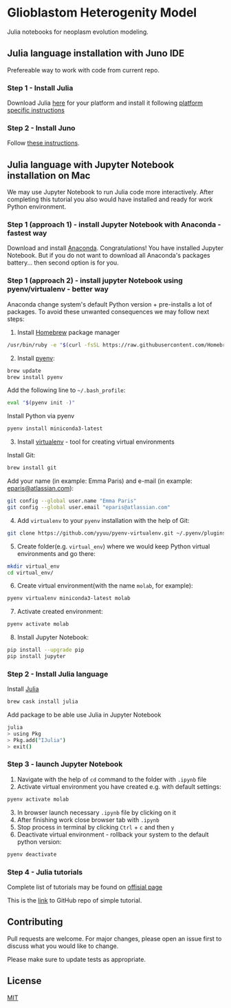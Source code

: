 # Glioblastom Heterogenity Model

Julia notebooks for neoplasm evolution modeling.

## Julia language installation with Juno IDE

Prefereable way to work with code from current repo.

### Step 1 - Install Julia
Download Julia [here](https://julialang.org/downloads/) for your platform and install it following [platform specific instructions](https://julialang.org/downloads/platform.html)

### Step 2 - Install Juno
Follow [these instructions](https://docs.junolab.org/latest/man/installation/).


## Julia language with Jupyter Notebook installation on Mac

We may use Jupyter Notebook to run Julia code more interactively. After completing this tutorial you also would have installed and ready for work Python environment.

### Step 1 (approach 1) - install Jupyter Notebook with Anaconda - fastest way
Download and install [Anaconda](https://www.anaconda.com/distribution/). Congratulations! You have installed Jupyter Notebook. But if you do not want to download all Anaconda's packages battery... then second option is for you.

### Step 1 (approach 2) - install jupyter Notebook using pyenv/virtualenv - better way

Anaconda change system's default Python version + pre-installs a lot of packages. To avoid these unwanted consequences we may follow next steps:

1) Install [Homebrew](https://brew.sh/) package manager

```bash
/usr/bin/ruby -e "$(curl -fsSL https://raw.githubusercontent.com/Homebrew/install/master/install)"
```

2) Install [pyenv](https://alysivji.github.io/setting-up-pyenv-virtualenvwrapper.html):

```bash
brew update
brew install pyenv
```

Add the following line to `~/.bash_profile`:
```bash
eval "$(pyenv init -)"
```
Install Python via pyenv

```bash
pyenv install miniconda3-latest
```

3) Install [virtualenv](https://amaral.northwestern.edu/resources/guides/pyenv-tutorial) - tool for creating virtual environments

Install Git:

```bash
brew install git
```

Add your name (in example: Emma Paris) and e-mail (in example: eparis@atlassian.com):

```bash
git config --global user.name "Emma Paris"
git config --global user.email "eparis@atlassian.com"
```

4) Add `virtualenv` to your `pyenv` installation with the help of Git: 
```bash
git clone https://github.com/yyuu/pyenv-virtualenv.git ~/.pyenv/plugins/pyenv-virtualenv
```

5) Create folder(e.g. `virtual_env`) where we would keep Python virtual environments and go there:
```bash
mkdir virtual_env
cd virtual_env/
```
6) Create virtual environment(with the name `molab`, for example):
```bash
pyenv virtualenv miniconda3-latest molab
```
7) Activate created environment:
```bash
pyenv activate molab
```
8) Install Jupyter Notebook:
```bash
pip install --upgrade pip
pip install jupyter
```

### Step 2 - Install Julia language
Install [Julia](https://julialang.org/)
```bash
brew cask install julia
```

Add package to be able use Julia in Jupyter Notebook
```bash
julia
> using Pkg
> Pkg.add("IJulia")
> exit()
```

### Step 3 - launch Jupyter Notebook
1) Navigate with the help of `cd` command to the folder with `.ipynb` file
2) Activate virtual environment you have created e.g. with default settings:
```bash
pyenv activate molab
```
3) In browser launch necessary `.ipynb` file by clicking on it
4) After finishing work close browser tab with `.ipynb`
5) Stop process in terminal by clicking `Ctrl` + `c` and then `y`
5) Deactivate virtual environment - rollback your system to the default python version:
```bash
pyenv deactivate
```

### Step 4 - Julia tutorials

Complete list of tutorials may be found on [offisial page](https://julialang.org/learning/)

This is the [link](https://github.com/JuliaComputing/JuliaBoxTutorials) to GitHub repo of simple tutorial.

## Contributing
Pull requests are welcome. For major changes, please open an issue first to discuss what you would like to change.

Please make sure to update tests as appropriate.

## License
[MIT](https://choosealicense.com/licenses/mit/)